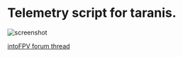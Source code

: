 # Telemetry script for taranis.

![screenshot](http://i.imgur.com/Syrhw7Rl.jpg)

[intoFPV forum thread](http://intofpv.com/t-taranis-custom-telemetry-screens)
